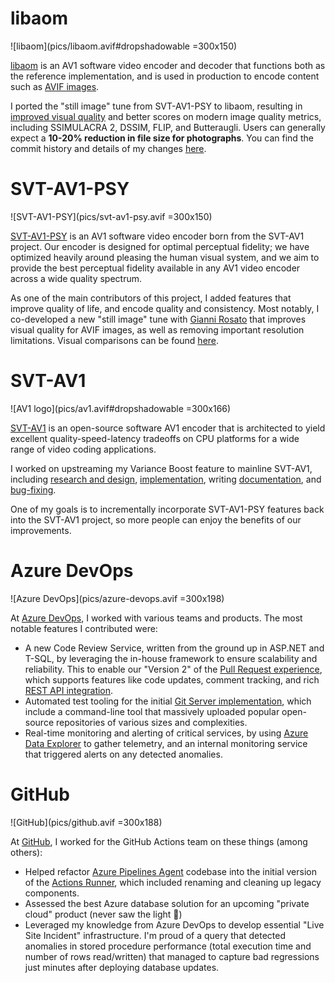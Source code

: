 # libaom

![libaom](pics/libaom.avif#dropshadowable =300x150)

[libaom](https://aomedia.googlesource.com/aom/) is an AV1 software video encoder and decoder that functions both as the reference implementation, and is used in production to encode content such as [AVIF images](https://en.wikipedia.org/wiki/AVIF).

I ported the "still image" tune from SVT-AV1-PSY to libaom, resulting in [improved visual quality](pics/woman_ssim_ssimu2.avif) and better scores on modern image quality metrics, including SSIMULACRA 2, DSSIM, FLIP, and Butteraugli. Users can generally expect a **10-20% reduction in file size for photographs**. You can find the commit history and details of my changes [here](https://aomedia-review.googlesource.com/q/owner:juliobbv@gmail.com).

# SVT-AV1-PSY

![SVT-AV1-PSY](pics/svt-av1-psy.avif =300x150)

[SVT-AV1-PSY](https://svt-av1-psy.com) is an AV1 software video encoder born from the SVT-AV1 project. Our encoder is designed for optimal perceptual fidelity; we have optimized heavily around pleasing the human visual system, and we aim to provide the best perceptual fidelity available in any AV1 video encoder across a wide quality spectrum.

As one of the main contributors of this project, I added features that improve quality of life, and encode quality and consistency. Most notably, I co-developed a new "still image" tune with [Gianni Rosato](https://giannirosato.com) that improves visual quality for AVIF images, as well as removing important resolution limitations. Visual comparisons can be found [here](https://svt-av1-psy.com/avif/comparisons/index.html).

# SVT-AV1

![AV1 logo](pics/av1.avif#dropshadowable =300x166)

[SVT-AV1](https://gitlab.com/AOMediaCodec/SVT-AV1) is an open-source software AV1 encoder that is architected to yield excellent quality-speed-latency tradeoffs on CPU platforms for a wide range of video coding applications.

I worked on upstreaming my Variance Boost feature to mainline SVT-AV1, including [research and design](https://gitlab.com/AOMediaCodec/SVT-AV1/-/issues/2105), [implementation](https://gitlab.com/AOMediaCodec/SVT-AV1/-/merge_requests/2195), writing [documentation](https://gitlab.com/AOMediaCodec/SVT-AV1/-/blob/master/Docs/Appendix-Variance-Boost.md), and [bug-fixing](https://gitlab.com/AOMediaCodec/SVT-AV1/-/merge_requests/2215).

One of my goals is to incrementally incorporate SVT-AV1-PSY features back into the SVT-AV1 project, so more people can enjoy the benefits of our improvements.

# Azure DevOps

![Azure DevOps](pics/azure-devops.avif =300x198)

At [Azure DevOps](https://azure.microsoft.com/en-us/products/devops), I worked with various teams and products. The most notable features I contributed were:
- A new Code Review Service, written from the ground up in ASP.NET and T-SQL, by leveraging the in-house framework to ensure scalability and reliability. This to enable our "Version 2" of the [Pull Request experience](https://azure.microsoft.com/en-us/products/devops/repos), which supports features like code updates, comment tracking, and rich [REST API integration](https://learn.microsoft.com/en-us/rest/api/azure/devops/git/pull-requests?view=azure-devops-rest-7.1).
- Automated test tooling for the initial [Git Server implementation](https://learn.microsoft.com/en-us/azure/devops/repos/git/gitworkflow?view=azure-devops), which include a command-line tool that massively uploaded popular open-source repositories of various sizes and complexities.
- Real-time monitoring and alerting of critical services, by using [Azure Data Explorer](https://dataexplorer.azure.com/) to gather telemetry, and an internal monitoring service that triggered alerts on any detected anomalies.

# GitHub

![GitHub](pics/github.avif =300x188)

At [GitHub](https://github.com), I worked for the GitHub Actions team on these things (among others):
- Helped refactor [Azure Pipelines Agent](https://github.com/microsoft/azure-pipelines-agent) codebase into the initial version of the [Actions Runner](https://github.com/actions/runner), which included renaming and cleaning up legacy components.
- Assessed the best Azure database solution for an upcoming "private cloud" product (never saw the light 🙁)
- Leveraged my knowledge from Azure DevOps to develop essential "Live Site Incident" infrastructure. I'm proud of a query that detected anomalies in stored procedure performance (total execution time and number of rows read/written) that managed to capture bad regressions just minutes after deploying database updates.